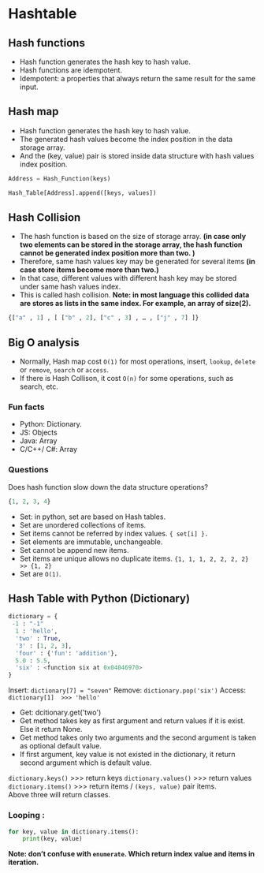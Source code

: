 # Hashtable


## Hash functions 
* Hash function generates the hash key to hash value. <br/>
* Hash functions are idempotent. <br/>
* Idempotent: a properties that always return the same result for the same input. <br/>

## Hash map
* Hash function generates the hash key to hash value. <br/>
* The generated hash values become the index position in the data storage array. <br/>
* And the (key, value) pair is stored inside data structure with  hash values index position. <br/>

```python
Address = Hash_Function(keys)

Hash_Table[Address].append([keys, values])
```

## Hash Collision
* The hash function is based on the size of storage array. **(in case only two elements can be stored in the storage array, the hash function cannot be generated index position more than two. )**
* Therefore, same hash values key may be generated for several items **(in case store items become more than two.)**
* In that case, different values with different hash key may be stored under same hash values index. 
* This is called hash collision. 
**Note: in most language this collided data are stores as lists in the same index. For example, an array of size(2).**

```python
{["a" , 1] , [ ["b" , 2], ["c" , 3] , … , ["j" , 7] ]} 
```

## Big O analysis
* Normally, Hash map cost `O(1)` for most operations, insert, `lookup`, `delete` or `remove`, `search` or `access`.
* If there is Hash Collison, it cost `O(n)` for some operations, such as search, etc.

### Fun facts
* Python: Dictionary.
* JS: Objects
* Java: Array
* C/C++/ C#: Array

### Questions
Does hash function slow down the data structure operations?

``` python
{1, 2, 3, 4}
```
* Set:  in python, set are based on Hash tables.
* Set are unordered collections of items.
* Set items cannot be referred by index values. ``` { set[i] }. ```
* Set elements are immutable, unchangeable.
* Set cannot be append new items.
* Set items are unique allows no duplicate items. `{1, 1, 1, 2, 2, 2, 2} >> {1, 2}`
* Set are `O(1)`.


## Hash Table with Python (Dictionary)

``` python
dictionary = { 
 -1 : "-1"
  1 : 'hello', 
  'two' : True, 
  '3' : [1, 2, 3], 
  'four' : {'fun': 'addition'}, 
  5.0 : 5.5, 
  'six' : <function six at 0x04046970>
}
```

Insert: ``` dictionary[7] = "seven" ```
Remove: ``` dictionary.pop('six') ```
Access: ``` dictionary[1] 
                >>> 'hello'
	```
* Get: dcitionary.get('two')
* Get method takes key as first argument and return values if it is exist. Else it return None.
* Get method takes only two arguments and the second argument is taken as optional default value.
* If first argument, key value is not existed in the dictionary, it return second argument which is default value.

``` dictionary.keys() ```   >>> return keys 
``` dictionary.values() ``` >>> return values
``` dictionary.items() ``` >>> return items / `(keys, value)` pair items. <br/>
Above three will return classes.

### Looping : 
```python
for key, value in dictionary.items():
    print(key, value)
```

**Note: don’t confuse with `enumerate`. Which return index value and items in iteration.**


